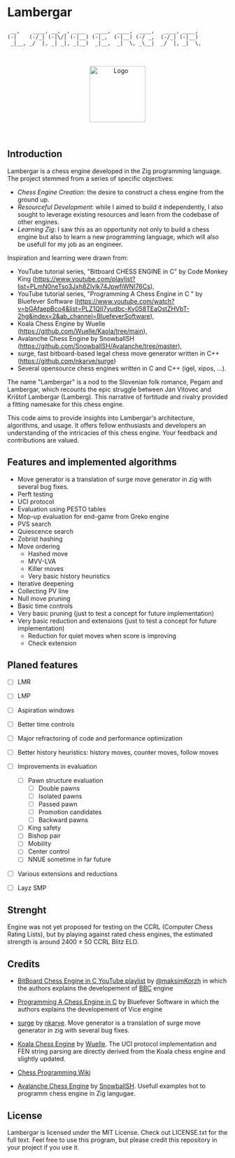 # Lambergar

     __,    ____, __, _, ____   ____,  ____,  ____,   ____, ____, 
    (-|    (-/_| (-|\/| (-|__) (-|_,  (-|__) (-/ _,  (-/_| (-|__) 
     _|__, _/  |, _| _|, _|__)  _|__,  _|  \, _\__|  _/  |, _|  \,
     
<br/>
<p align="center">
<img src="DALL·E 2023-11-14 16.01.46 - two chess knights figures with knights sitting on them, fighting each other, pixel art.png" alt="Logo" width=128 height=128/>
</p>
<br/>

## Introduction

Lambergar is a chess engine developed in the Zig programming language. The project stemmed from a series of specific objectives:

- *Chess Engine Creation*: the desire to construct a chess engine from the ground up.
- *Resourceful Development*: while I aimed to build it independently, I also sought to leverage existing resources and learn from the codebase of other engines.
- *Learning Zig*: I saw this as an opportunity not only to build a chess engine but also to learn a new programming language, which will also be usefull for my job as an engineer.



Inspiration and learning were drawn from:

- YouTube tutorial series, "Bitboard CHESS ENGINE in C" by Code Monkey King (https://www.youtube.com/playlist?list=PLmN0neTso3Jxh8ZIylk74JpwfiWNI76Cs),
- YouTube tutorial series, "Programming A Chess Engine in C " by Bluefever Software (https://www.youtube.com/watch?v=bGAfaepBco4&list=PLZ1QII7yudbc-Ky058TEaOstZHVbT-2hg&index=2&ab_channel=BluefeverSoftware),
- Koala Chess Engine by Wuelle (https://github.com/Wuelle/Kaola/tree/main),
- Avalanche Chess Engine by SnowballSH (https://github.com/SnowballSH/Avalanche/tree/master),
- surge, fast bitboard-based legal chess move generator written in C++ (https://github.com/nkarve/surge)
- Several opensource chess engines written in C and C++ (igel, xipos, ...).

The name "Lambergar" is a nod to the Slovenian folk romance, Pegam and Lambergar, which recounts the epic struggle between Jan Vitovec and Krištof Lambergar (Lamberg). This narrative of fortitude and rivalry provided a fitting namesake for this chess engine.

This code aims to provide insights into Lambergar's architecture, algorithms, and usage. It offers fellow enthusiasts and developers an understanding of the intricacies of this chess engine. Your feedback and contributions are valued.

## Features and implemented algorithms

- Move generator is a translation of surge move generator in zig with several bug fixes.
- Perft testing
- UCI protocol
- Evaluation using PESTO tables
- Mop-up evaluation for end-game from Greko engine
- PVS search
- Quiescence search
- Zobrist hashing
- Move ordering
  - Hashed move
  - MVV-LVA
  - Killer moves
  - Very basic history heuristics
- Iterative deepening
- Collecting PV line
- Null move pruning
- Basic time controls
- Very basic pruning (just to test a concept for future implementation)
- Very basic reduction and extensions (just to test a concept for future implementation)
  - Reduction for quiet moves when score is improving
  - Check extension

## Planed features
  - [ ] LMR
  - [ ] LMP
  - [ ] Aspiration windows
  - [ ] Better time controls
  - [ ] Major refractoring of code and performance optimization
  - [ ] Better history heuristics: history moves, counter moves, follow moves
  - [ ] Improvements in evaluation
    - [ ] Pawn structure evaluation
      - [ ] Double pawns
      - [ ] Isolated pawns
      - [ ] Passed pawn
      - [ ] Promotion candidates
      - [ ] Backward pawns
    - [ ] King safety
    - [ ] Bishop pair
    - [ ] Mobility
    - [ ] Center control
    - [ ] NNUE sometime in far future
  - [ ] Various extensions and reductions
  - [ ] Layz SMP


## Strenght

Engine was not yet proposed for testing on the CCRL (Computer Chess Rating Lists), but by playing against rated chess engines, the estimated strength is around 2400 &plusmn; 50 CCRL Blitz ELO. 

## Credits

-  [BitBoard Chess Engine in C YouTube playlist](https://www.youtube.com/playlist?list=PLmN0neTso3Jxh8ZIylk74JpwfiWNI76Cs) by [@maksimKorzh](https://github.com/maksimKorzh) in which the authors explains the developement of [BBC](https://github.com/maksimKorzh/bbc) engine

-  [Programming A Chess Engine in C](https://www.youtube.com/watch?v=bGAfaepBco4&list=PLZ1QII7yudbc-Ky058TEaOstZHVbT-2hg&index=2&ab_channel=BluefeverSoftware) by Bluefever Software in which the authors explains the developement of Vice engine

- [surge](https://github.com/nkarve/surge) by [nkarve](https://github.com/nkarve). Move generator is a translation of surge move generator in zig with several bug fixes.

- [Koala Chess Engine](https://github.com/Wuelle/Kaola/tree/main) by [Wuelle](https://github.com/Wuelle). The UCI protocol implementation and FEN string parsing are directly derived from the Koala chess engine and slightly updated.

- [Chess Programming Wiki](https://www.chessprogramming.org/)

- [Avalanche Chess Engine](https://github.com/SnowballSH/Avalanche/tree/master) by [SnowballSH](https://github.com/SnowballSH). Usefull examples hot to programm chess engine in Zig langugae.

## License

Lambergar is licensed under the MIT License. Check out LICENSE.txt for the full text. Feel free to use this program, but please credit this repository in your project if you use it.